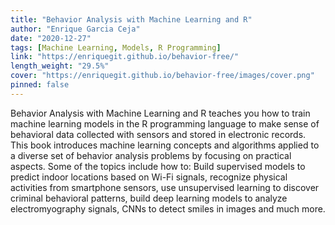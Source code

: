 ```yaml
---
title: "Behavior Analysis with Machine Learning and R"
author: "Enrique Garcia Ceja"
date: "2020-12-27"
tags: [Machine Learning, Models, R Programming]
link: "https://enriquegit.github.io/behavior-free/"
length_weight: "29.5%"
cover: "https://enriquegit.github.io/behavior-free/images/cover.png"
pinned: false
---
```


Behavior Analysis with Machine Learning and R teaches you how to train machine learning models in the R programming language to make sense of behavioral data collected with sensors and stored in electronic records. This book introduces machine learning concepts and algorithms applied to a diverse set of behavior analysis problems by focusing on practical aspects. Some of the topics include how to: Build supervised models to predict indoor locations based on Wi-Fi signals, recognize physical activities from smartphone sensors, use unsupervised learning to discover criminal behavioral patterns, build deep learning models to analyze electromyography signals, CNNs to detect smiles in images and much more.
